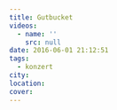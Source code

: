 ```yaml
---
title: Gutbucket
videos:
  - name: ''
    src: null
date: 2016-06-01 21:12:51
tags:
  - konzert
city:
location:
cover:
---
```

